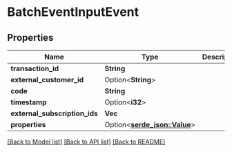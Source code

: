 # BatchEventInputEvent

## Properties

Name | Type | Description | Notes
------------ | ------------- | ------------- | -------------
**transaction_id** | **String** |  | 
**external_customer_id** | Option<**String**> |  | [optional]
**code** | **String** |  | 
**timestamp** | Option<**i32**> |  | [optional]
**external_subscription_ids** | **Vec<String>** |  | 
**properties** | Option<[**serde_json::Value**](.md)> |  | [optional]

[[Back to Model list]](../README.md#documentation-for-models) [[Back to API list]](../README.md#documentation-for-api-endpoints) [[Back to README]](../README.md)


